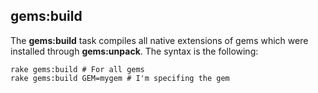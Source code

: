 ## gems:build

The **gems:build** task compiles all native extensions of gems which were installed through **gems:unpack**. The syntax is the following:

	rake gems:build # For all gems
	rake gems:build GEM=mygem # I'm specifing the gem
